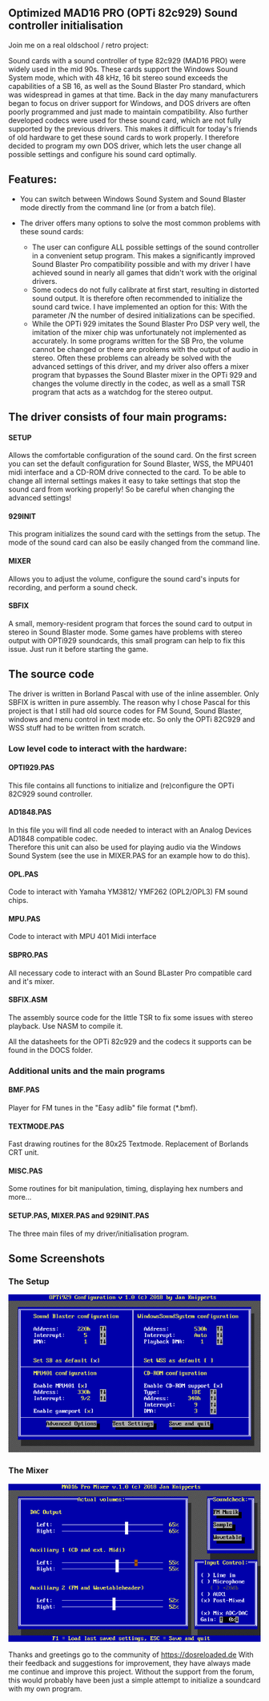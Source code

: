 ## Optimized MAD16 PRO (OPTi 82c929) Sound controller initialisation


Join me on a real oldschool / retro project:

Sound cards with a sound controller of type 82c929 (MAD16 PRO) were widely used in the mid 90s. These cards support the Windows Sound System mode, which with 48 kHz, 16 bit stereo sound exceeds the capabilities of a SB 16, as well as the Sound Blaster Pro standard, which was widespread in games at that time. 
Back in the day many manufacturers began to focus on driver support for Windows, and DOS drivers are often poorly programmed and just made to maintain compatibility. Also further developed codecs were used for these sound card, which are not fully supported by the previous drivers. This makes it difficult for today's friends of old hardware to get these sound cards to work properly. 
I therefore decided to program my own DOS driver, which lets the user change all possible settings and configure his sound card optimally.

## Features:

- You can switch between Windows Sound System and Sound Blaster mode directly from the command line (or from a batch file). 

- The driver offers many options to solve the most common problems with these sound cards:

  - The user can configure ALL possible settings of the sound controller in a convenient setup program. 
    This makes a significantly improved Sound Blaster Pro compatibility possible and with my driver I have achieved sound in nearly 
    all games that didn't work with the original drivers. 
  - Some codecs do not fully calibrate at first start, resulting in distorted sound output. 
    It is therefore often recommended to initialize the sound card twice. 
    I have implemented an option for this: With the parameter /N the number of desired initializations can be specified. 
  - While the OPTi 929 imitates the Sound Blaster Pro DSP very well, the imitation of the mixer chip was unfortunately 
    not implemented as accurately. In some programs written for the SB Pro, the volume cannot be changed or there are problems 
    with the output of audio in stereo.
    Often these problems can already be solved with the advanced settings of this driver, and my driver also offers a mixer program 
    that bypasses the Sound Blaster mixer in the OPTi 929 and changes the volume directly in the codec, 
    as well as a small TSR program that acts as a watchdog for the stereo output.
    

## The driver consists of four main programs:

#### SETUP
Allows the comfortable configuration of the sound card. 
On the first screen you can set the default configuration for Sound Blaster, 
WSS, the MPU401 midi interface and a CD-ROM drive connected to the card.
To be able to change all internal settings makes it easy to take settings that stop the sound card from working properly!
So be careful when changing the advanced settings!

#### 929INIT
This program initializes the sound card with the settings from the setup. 
The mode of the sound card can also be easily changed from the command line. 

#### MIXER
Allows you to adjust the volume, configure the sound card's inputs for recording, and perform a sound check.

#### SBFIX
A small, memory-resident program that forces the sound card to output in stereo in Sound Blaster mode. 
Some games have problems with stereo output with OPTi929 soundcards, this small program can help to fix this issue.
Just run it before starting the game. 

## The source code
The driver is written in Borland Pascal with use of the inline assembler. Only SBFIX is written in pure assembly. 
The reason why I chose Pascal for this project is that I still had old source codes for FM Sound, Sound Blaster, windows and menu control in text mode etc. So only the OPTi 82C929 and WSS stuff had to be written from scratch.



### Low level code to interact with the hardware:

#### OPTI929.PAS 
This file contains all functions to initialize and (re)configure the OPTi 82C929 sound controller.

#### AD1848.PAS 
In this file you will find all code needed to interact with an Analog Devices AD1848 compatible codec.  
Therefore this unit can also be used for playing audio via the Windows Sound System (see the use in MIXER.PAS for an example how to do this). 

#### OPL.PAS 
Code to interact with  Yamaha YM3812/ YMF262 (OPL2/OPL3) FM sound chips.

#### MPU.PAS 
Code to interact with MPU 401 Midi interface

#### SBPRO.PAS
All necessary code to interact with an Sound BLaster Pro compatible card and it's mixer.

#### SBFIX.ASM
The assembly source code for the little TSR to fix some issues with stereo playback.
Use NASM to compile it.

All the datasheets for the OPTi 82c929 and the codecs it supports can be found in the DOCS folder.


### Additional units and the main programs

#### BMF.PAS 
Player for FM tunes in the "Easy adlib" file format (*.bmf).

#### TEXTMODE.PAS 
Fast drawing routines for the 80x25 Textmode. Replacement of Borlands CRT unit.

#### MISC.PAS  
Some routines for bit manipulation, timing, displaying hex numbers and more...

#### SETUP.PAS, MIXER.PAS and 929INIT.PAS
The three main files of my driver/initialisation program.

## Some Screenshots
### The Setup
![Alt text](https://github.com/JKnipperts/OPTi82c929_Driver/blob/master/screen_001.png?raw=true "Title")

### The Mixer
![Alt text](https://github.com/JKnipperts/OPTi82c929_Driver/blob/master/screen_002.png?raw=true "Title")

Thanks and greetings go to the community of https://dosreloaded.de  With their feedback and suggestions for improvement, they have always made me continue and improve this project. Without the support from the forum, this would probably have been just a simple attempt to initialize a soundcard with my own program.
